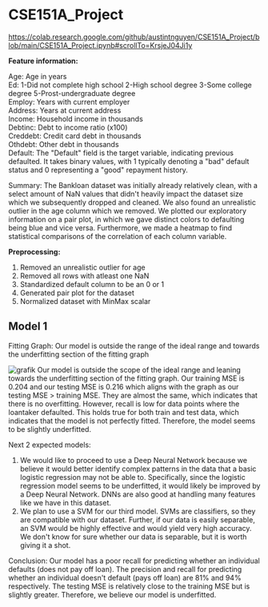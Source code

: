 # CSE151A_Project

https://colab.research.google.com/github/austintnguyen/CSE151A_Project/blob/main/CSE151A_Project.ipynb#scrollTo=KrsjeJ04Ji1y

**Feature information:**

Age: Age in years  
Ed: 1-Did not complete high school 2-High school degree 3-Some college degree 5-Prost-undergraduate degree  
Employ: Years with current employer  
Address: Years at current address  
Income: Household income in thousands  
Debtinc: Debt to income ratio (x100)  
Creddebt: Credit card debt in thousands  
Othdebt: Other debt in thousands  
Default: The "Default" field is the target variable, indicating previous defaulted. It takes binary values, with 1 typically denoting a "bad" default status and 0 representing a "good" repayment history.  

Summary: The Bankloan dataset was initially already relatively clean, with a select amount of NaN values that didn't heavily impact the dataset size which we subsequently dropped and cleaned. We also found an unrealistic outlier in the age column which we removed. We plotted our exploratory information on a pair plot, in which we gave distinct colors to defaulting being blue and vice versa. Furthermore, we made a heatmap to find statistical comparisons of the correlation of each column variable.

**Preprocessing:**
1. Removed an unrealistic outlier for age
2. Removed all rows with atleast one NaN
3. Standardized default column to be an 0 or 1
4. Generated pair plot for the dataset
5. Normalized dataset with MinMax scalar

## Model 1

Fitting Graph: Our model is outside the range of the ideal range and towards the underfitting section of the fitting graph

![grafik](https://github.com/austintnguyen/CSE151A_Project/assets/74422644/bf36c227-a93e-4252-b274-559cb981f009)
Our model is outside the scope of the ideal range and leaning towards the underfitting section of the fitting graph. Our training MSE is 0.204 and our testing MSE is 0.216 which aligns with the graph as our testing MSE > training MSE. They are almost the same, which indicates that there is no overfitting. However, recall is low for data points where the loantaker defaulted. This holds true for both train and test data, which indicates that the model is not perfectly fitted. Therefore, the model seems to be slightly underfitted.

Next 2 expected models:

1. We would like to proceed to use a Deep Neural Network because we believe it would better identify complex patterns in the data that a basic logistic regression may not be able to. Specifically, since the logistic regression model seems to be underfitted, it would likely be improved by a Deep Neural Network. DNNs are also good at handling many features like we have in this dataset.
2. We plan to use a SVM for our third model. SVMs are classifiers, so they are compatible with our dataset. Further, if our data is easily separable, an SVM would be highly effective and would yield very high accuracy. We don't know for sure whether our data is separable, but it is worth giving it a shot.

Conclusion: Our model has a poor recall for predicting whether an individual defaults (does not pay off loan). The precision and recall for predicting whether an individual doesn't default (pays off loan) are 81% and 94% respectively. The testing MSE is relatively close to the training MSE but is slightly greater. Therefore, we believe our model is underfitted.
